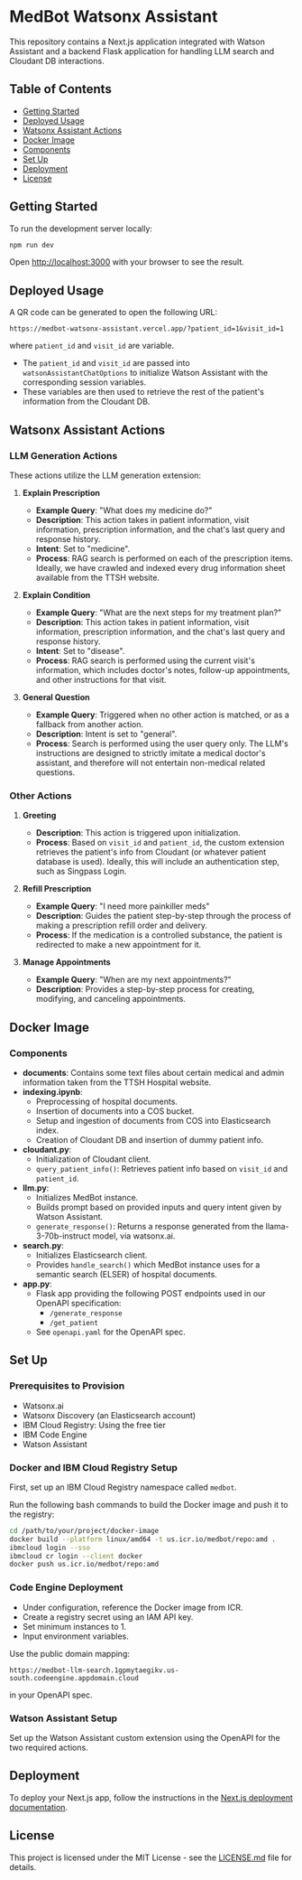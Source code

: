 # MedBot Watsonx Assistant

This repository contains a Next.js application integrated with Watson Assistant and a backend Flask application for handling LLM search and Cloudant DB interactions.

## Table of Contents

- [Getting Started](#getting-started)
- [Deployed Usage](#deployed-usage)
- [Watsonx Assistant Actions](#watsonx-assistant-actions)
- [Docker Image](#docker-image)
- [Components](#components)
- [Set Up](#set-up)
- [Deployment](#deployment)
- [License](#license)

## Getting Started

To run the development server locally:

```bash
npm run dev
```

Open [http://localhost:3000](http://localhost:3000) with your browser to see the result.

## Deployed Usage

A QR code can be generated to open the following URL:
```
https://medbot-watsonx-assistant.vercel.app/?patient_id=1&visit_id=1
```
where `patient_id` and `visit_id` are variable.

- The `patient_id` and `visit_id` are passed into `watsonAssistantChatOptions` to initialize Watson Assistant with the corresponding session variables.
- These variables are then used to retrieve the rest of the patient's information from the Cloudant DB.

## Watsonx Assistant Actions

### LLM Generation Actions

These actions utilize the LLM generation extension:

1. **Explain Prescription**
    - **Example Query**: "What does my medicine do?"
    - **Description**: This action takes in patient information, visit information, prescription information, and the chat's last query and response history.
    - **Intent**: Set to "medicine".
    - **Process**: RAG search is performed on each of the prescription items. Ideally, we have crawled and indexed every drug information sheet available from the TTSH website.

2. **Explain Condition**
    - **Example Query**: "What are the next steps for my treatment plan?"
    - **Description**: This action takes in patient information, visit information, prescription information, and the chat's last query and response history.
    - **Intent**: Set to "disease".
    - **Process**: RAG search is performed using the current visit's information, which includes doctor's notes, follow-up appointments, and other instructions for that visit.

3. **General Question**
    - **Example Query**: Triggered when no other action is matched, or as a fallback from another action.
    - **Description**: Intent is set to "general".
    - **Process**: Search is performed using the user query only. The LLM's instructions are designed to strictly imitate a medical doctor's assistant, and therefore will not entertain non-medical related questions.

### Other Actions

1. **Greeting**
    - **Description**: This action is triggered upon initialization.
    - **Process**: Based on `visit_id` and `patient_id`, the custom extension retrieves the patient's info from Cloudant (or whatever patient database is used). Ideally, this will include an authentication step, such as Singpass Login.

2. **Refill Prescription**
    - **Example Query**: "I need more painkiller meds"
    - **Description**: Guides the patient step-by-step through the process of making a prescription refill order and delivery.
    - **Process**: If the medication is a controlled substance, the patient is redirected to make a new appointment for it.

3. **Manage Appointments**
    - **Example Query**: "When are my next appointments?"
    - **Description**: Provides a step-by-step process for creating, modifying, and canceling appointments.

## Docker Image

### Components

- **documents**: Contains some text files about certain medical and admin information taken from the TTSH Hospital website.
- **indexing.ipynb**:
    - Preprocessing of hospital documents.
    - Insertion of documents into a COS bucket.
    - Setup and ingestion of documents from COS into Elasticsearch index.
    - Creation of Cloudant DB and insertion of dummy patient info.
- **cloudant.py**:
    - Initialization of Cloudant client.
    - `query_patient_info()`: Retrieves patient info based on `visit_id` and `patient_id`.
- **llm.py**:
    - Initializes MedBot instance.
    - Builds prompt based on provided inputs and query intent given by Watson Assistant.
    - `generate_response()`: Returns a response generated from the llama-3-70b-instruct model, via watsonx.ai.
- **search.py**:
    - Initializes Elasticsearch client.
    - Provides `handle_search()` which MedBot instance uses for a semantic search (ELSER) of hospital documents.
- **app.py**:
    - Flask app providing the following POST endpoints used in our OpenAPI specification:
        - `/generate_response`
        - `/get_patient`
    - See `openapi.yaml` for the OpenAPI spec.

## Set Up

### Prerequisites to Provision

- Watsonx.ai
- Watsonx Discovery (an Elasticsearch account)
- IBM Cloud Registry: Using the free tier
- IBM Code Engine
- Watson Assistant

### Docker and IBM Cloud Registry Setup

First, set up an IBM Cloud Registry namespace called `medbot`.

Run the following bash commands to build the Docker image and push it to the registry:

```bash
cd /path/to/your/project/docker-image
docker build --platform linux/amd64 -t us.icr.io/medbot/repo:amd .
ibmcloud login --sso
ibmcloud cr login --client docker
docker push us.icr.io/medbot/repo:amd
```

### Code Engine Deployment

- Under configuration, reference the Docker image from ICR.
- Create a registry secret using an IAM API key.
- Set minimum instances to 1.
- Input environment variables.

Use the public domain mapping:
```
https://medbot-llm-search.1gpmytaegikv.us-south.codeengine.appdomain.cloud
```
in your OpenAPI spec.

### Watson Assistant Setup

Set up the Watson Assistant custom extension using the OpenAPI for the two required actions.

## Deployment

To deploy your Next.js app, follow the instructions in the [Next.js deployment documentation](https://nextjs.org/docs/deployment).

## License

This project is licensed under the MIT License - see the [LICENSE.md](LICENSE.md) file for details.